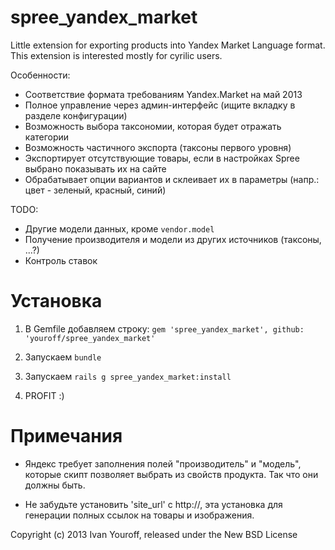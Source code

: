 spree_yandex_market
==================

Little extension for exporting products into Yandex Market Language format. This extension is interested mostly for cyrilic users.

Особенности:
- Соответствие формата требованиям Yandex.Market на май 2013
- Полное управление через админ-интерфейс (ищите вкладку в разделе конфигурации)
- Возможность выбора таксономии, которая будет отражать категории
- Возможность частичного экспорта (таксоны первого уровня)
- Экспортирует отсутствующие товары, если в настройках Spree выбрано показывать их на сайте
- Обрабатывает опции вариантов и склеивает их в параметры (напр.: цвет - зеленый, красный, синий)

TODO:
- Другие модели данных, кроме `vendor.model`
- Получение производителя и модели из других источников (таксоны, ...?)
- Контроль ставок


Установка
=========
1) В Gemfile добавляем строку:
`gem 'spree_yandex_market', github: 'youroff/spree_yandex_market'`

2) Запускаем `bundle`

3) Запускаем `rails g spree_yandex_market:install`

4) PROFIT :)

Примечания
==========
- Яндекс требует заполнения полей "производитель" и "модель", которые скипт позволяет выбрать из свойств продукта. Так что они должны быть.

- Не забудьте установить 'site_url' с http://, эта установка для генерации полных ссылок на товары и изображения.


Copyright (c) 2013 Ivan Youroff, released under the New BSD License
